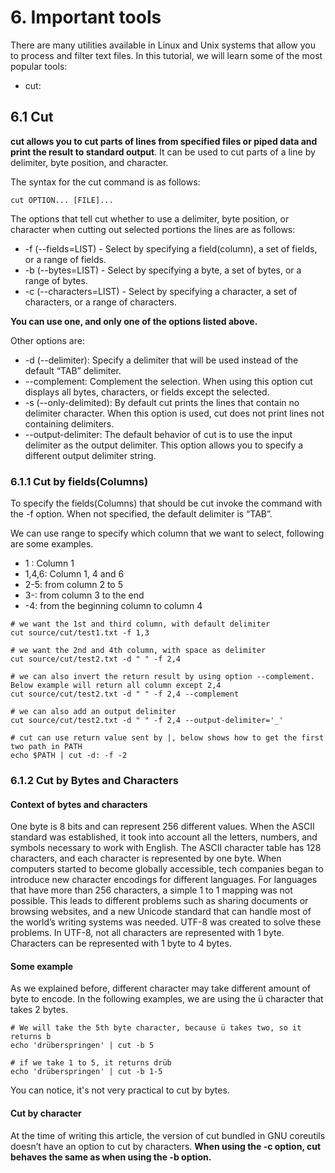 # 6. Important tools

There are many utilities available in Linux and Unix systems that allow you to process and filter text files. In this 
tutorial, we will learn some of the most popular tools:
- cut: 


## 6.1 Cut

**cut allows you to cut parts of lines from specified files or piped data and print the result to standard output**. 
It can be used to cut parts of a line by delimiter, byte position, and character.

The syntax for the cut command is as follows:

```text
cut OPTION... [FILE]...
```

The options that tell cut whether to use a delimiter, byte position, or character when cutting out selected portions 
the lines are as follows:

- -f (--fields=LIST) - Select by specifying a field(column), a set of fields, or a range of fields. 
- -b (--bytes=LIST) - Select by specifying a byte, a set of bytes, or a range of bytes.
- -c (--characters=LIST) - Select by specifying a character, a set of characters, or a range of characters.

**You can use one, and only one of the options listed above.**

Other options are:

- -d (--delimiter): Specify a delimiter that will be used instead of the default “TAB” delimiter.
- --complement: Complement the selection. When using this option cut displays all bytes, characters, 
  or fields except the selected.
- -s (--only-delimited): By default cut prints the lines that contain no delimiter character. When this option is 
  used, cut does not print lines not containing delimiters.
- --output-delimiter: The default behavior of cut is to use the input delimiter as the output delimiter. This 
  option allows you to specify a different output delimiter string.
  
### 6.1.1 Cut by fields(Columns)

To specify the fields(Columns) that should be cut invoke the command with the -f option. 
When not specified, the default delimiter is “TAB”.

We can use range to specify which column that we want to select, following are some examples.

- 1 : Column 1
- 1,4,6: Column 1, 4 and 6
- 2-5: from column 2 to 5
- 3-: from column 3 to the end
- -4: from the beginning column to column 4

```shell
# we want the 1st and third column, with default delimiter
cut source/cut/test1.txt -f 1,3

# we want the 2nd and 4th column, with space as delimiter
cut source/cut/test2.txt -d " " -f 2,4

# we can also invert the return result by using option --complement. Below example will return all column except 2,4
cut source/cut/test2.txt -d " " -f 2,4 --complement

# we can also add an output delimiter 
cut source/cut/test2.txt -d " " -f 2,4 --output-delimiter='_'

# cut can use return value sent by |, below shows how to get the first two path in PATH
echo $PATH | cut -d: -f -2

```

### 6.1.2 Cut by Bytes and Characters

#### Context of bytes and characters 
One byte is 8 bits and can represent 256 different values. When the ASCII standard was established, it took into 
account all the letters, numbers, and symbols necessary to work with English. The ASCII character table has 
128 characters, and each character is represented by one byte. When computers started to become globally accessible, 
tech companies began to introduce new character encodings for different languages. For languages that have more than 
256 characters, a simple 1 to 1 mapping was not possible. This leads to different problems such as sharing documents 
or browsing websites, and a new Unicode standard that can handle most of the world’s writing systems was needed. 
UTF-8 was created to solve these problems. In UTF-8, not all characters are represented with 1 byte. Characters can 
be represented with 1 byte to 4 bytes.

#### Some example
As we explained before, different character may take different amount of byte to encode. In the following examples, 
we are using the ü character that takes 2 bytes.

```shell
# We will take the 5th byte character, because ü takes two, so it returns b
echo 'drüberspringen' | cut -b 5

# if we take 1 to 5, it returns drüb
echo 'drüberspringen' | cut -b 1-5
```

You can notice, it's not very practical to cut by bytes.

#### Cut by character

At the time of writing this article, the version of cut bundled in GNU coreutils doesn’t have an option to cut by 
characters. **When using the -c option, cut behaves the same as when using the -b option.**